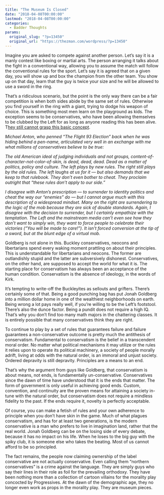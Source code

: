 ```yaml
---
title: "The Museum Is Closed"
date: "2018-04-08T00:00:00"
lastmod: "2018-04-08T00:00:00"
categories:
  - Badder Thoughts
params:
  original_slug: "?p=13450"
  original_url: "https://thezman.com/wordpress/?p=13450"
---
```


Imagine you are asked to compete against another person. Let’s say it is
a manly contest like boxing or martial arts. The person arranging it
talks about the fight in a conventional way, allowing you to assume the
match will follow the conventional rules for the sport. Let’s say it is
agreed that on a given day, you will show up and box the champion from
the other team. You show up on that day, learn that the guy is twice
your size and he will be allowed to use a sword in the ring.

That’s a ridiculous scenario, but the point is the only way there can be
a fair competition is when both sides abide by the same set of rules.
Otherwise you find yourself in the ring with a giant, trying to dodge
his weapon of choice. This is something most men learn on the playground
as kids. The exception seems to be conservatives, who have been allowing
themselves to be clubbed by the Left for as long as anyone reading this
has been alive. T<a
href="https://www.nationalreview.com/g-file/kevin-williamson-thought-criminal/"
rel="noopener" target="_blank">hey still cannot grasp this basic
concept</a>.

*Michael Anton, who penned “The Flight 93 Election” back when he was
hiding behind a pen-name, articulated very well in an exchange with me
what millions of conservatives believe to be true:*

*The old American ideal of judging individuals and not groups,
content-of-character-not-color-of-skin, is dead, dead, dead. Dead as a
matter of politics, policy and culture. The left plays by new rules. The
right still plays by the old rules. The left laughs at us for it — but
also demands that we keep to that rulebook. They don’t even bother to
cheat. They proclaim outright that “these rules don’t apply to our
side.”*

*I disagree with Anton’s prescription — to surrender to identity
politics and cheat the way our “enemies” do — but I cannot argue much
with this description of a widespread mindset. Many on the right are
surrendering to the logic of the mob because they are sick of double
standards. Again, I disagree with the decision to surrender, but I
certainly empathize with the temptation. The Left and the mainstream
media can’t even see how they don’t want to simply win, they want
to force people to celebrate their victories (“You will be made to
care!”). It isn’t forced conversion at the tip of a sword, but at the
blunt edge of a virtual mob.*

Goldberg is not alone in this. Buckley conservatives, neocons and
libertarians spend every waking moment prattling on about their
principles. This is understandable for libertarians and neocons. The
former are outlandishly stupid and the latter are subversively
dishonest. Conservatives, on the other hand, are supposed to accept the
world for what it is. The starting place for conservatism has always
been an acceptance of the human condition. Conservatism is the absence
of ideology, in the words of Kirk.

It’s tempting to write-off the Buckleyites as sellouts and grifters.
There’s certainly some of that. Being a good punching bag has put Jonah
Goldberg into a million dollar home in one of the wealthiest
neighborhoods on earth. Being wrong a lot pays really well, if you’re
willing to be the Left’s footstool. There’s also the dunce factor. Being
a pundit does not require a high IQ. That’s why you don’t find too many
math majors in the chattering classes. It is entirely possible that many
conservatives think they are right.

To continue to play by a set of rules that guarantees failure and
failure guarantees a non-conservative outcome is pretty much the
antithesis of conservatism. Fundamental to conservatism is the belief in
a transcendent moral order. No matter what political mechanisms it may
utilize or the rules it relies upon to operate its political machinery,
a society of people morally adrift, living at odds with the natural
order, is an immoral and unjust society. Ordered depravity is still
depravity. Principles are a means to an end.

That’s why the argument from guys like Goldberg, that conservatism is
about means, not ends, is fundamentally un-conservative. Conservatives
since the dawn of time have understood that it is the ends that matter.
The form of government is only useful in achieving good ends. Custom,
convention, and continuity are the proven means for attaining a society
in-tune with the natural order, but conservatism does not require a
mindless fidelity to the past. If the ends require it, novelty is
perfectly acceptable.

Of course, you can make a fetish of rules and your own adherence to
principle when you don’t have skin in the game. Much of what plagues
conservatism, and has for at least two generations, is the modern
conservative is a man who prefers to live in imagination land, rather
that the real world. Jonah Goldberg can be on the losing side of every
debate, because it has no impact on his life. When he loses to the big
guy with the spiky club, it is someone else who takes the beating. Most
of us cannot afford to be so principled.

The fact remains, the people now claiming ownership of the label
conservative are not actually conservative. Even calling them “northern
conservatives” is a crime against the language. They are simply guys who
say their lines in their role as foil for the prevailing orthodoxy. They
have been nothing more than a collection of cartoon villains for the
morality play concocted by Progressives. At the dawn of the demographic
age, they no longer even work as props in the morality play. They are
museum pieces.

 
